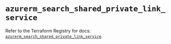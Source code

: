 # `azurerm_search_shared_private_link_service`

Refer to the Terraform Registry for docs: [`azurerm_search_shared_private_link_service`](https://registry.terraform.io/providers/hashicorp/azurerm/3.116.0/docs/resources/search_shared_private_link_service).

